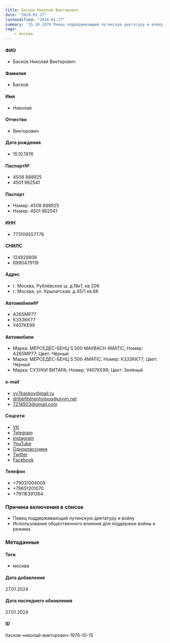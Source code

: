 ```yaml
---
title: Басков Николай Викторович
date: "2024-01-27"
lastmodified: "2024-01-27"
summary: '15.10.1976 Певец поддерживающий путинскую диктатуру и войну. - Использование общественного влияния для поддержки войны и режима'
tags: 
    - москва
---
```

<!--# pp2-->
<!--## Фигурант-->
<!--### Личные данные-->
#### ФИО
- Басков Николай Викторович
#### Фамилия
- Басков
#### Имя
- Николай
#### Отчество
- Викторович
#### Дата рождения
- 15.10.1976
#### Паспорт№
- 4508 888925
- 4501 962541
#### Паспорт
- Номер: 4508 888925
- Номер: 4501 962541
#### ИНН
- 773109557776
#### СНИЛС
- 124929806
- 6990479119
#### Адрес
- г. Москва, Рублёвское ш. д.18к1, кв 206
- г. Москва, ул. Крылатская, д.45/1 кв.66
#### Автомобили№
- А265МР77
- К333КК77
- У407КЕ99
#### Автомобили
- Марка: МЕРСЕДЕС-БЕНЦ S 500 МАУВАСН 4МАТIС; Номер: А265МР77; Цвет: Чёрный
- Марка: МЕРСЕДЕС-БЕНЦ S 500 4МАТIС; Номер: К333КК77; Цвет: Чёрный
- Марка: СУЗУКИ ВИТАРА; Номер: У407КЕ99; Цвет: Зелёный
#### e-mail
- vv7baskov@mail.ru
- drtbbfjblnenhvjpoq@uivvn.net
- 7214503@gmail.com
#### Соцсети
- [VK](vk.com/nbaskov)
- [Telegram](t.me/baskovnikolay)
- [Instagram](www.instagram.com/nikolaibaskov/)
- [YouTube](www.youtube.com/channel/UC1eZRj2A-nzxghydf6c-GQg)
- [Одноклассники](ok.ru/profile/579444515471)
- [Twitter](twitter.com/NikolaiBaskov)
- [Facebook](www.facebook.com/NikolaiBaskov)
#### Телефон
- +79031004009
- +79651201070
- +79116391364
### Причина включения в список
- Певец поддерживающий путинскую диктатуру и войну
- Использование общественного влияния для поддержки войны и режима
### Метаданные
#### Теги
- москва
#### Дата добавления
27.01.2024
#### Дата последнего обновления
27.01.2024
#### ID
басков-николай-викторович-1976-10-15
<!--## END;-->
